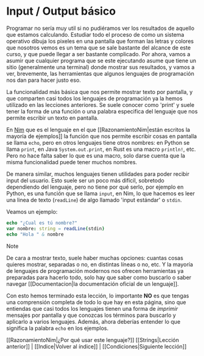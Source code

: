 # Input / Output básico

Programar no sería muy util si no pudiéramos ver los resultados de aquello que estamos calculando. Estudiar todo el proceso de como un sistema operativo dibuja los pixeles en una pantalla que forman las letras y colores que nosotros vemos es un tema que se sale bastante del alcance de este curso, y que puede llegar a ser bastante complicado. Por ahora, vamos a asumir que cualquier programa que se este ejecutando asume que tiene un sitio (generalmente una terminal) donde mostrar sus resultados, y vamos a ver, brevemente, las herramientas que algunos lenguajes de programación nos dan para hacer justo eso.

La funcionalidad más básica que nos permite mostrar texto por pantalla, y que comparten casi todos los lenguajes de programación ya la hemos utilizado en las lecciones anteriores. Se suele conocer como 'print' y suele tener la forma de una función o una palabra especifica del lenguaje que nos permite escribir un texto en pantalla.

En [Nim](https://nim-lang.org/) que es el lenguaje en el que [[RazonamientoNim|están escritos la mayoría de ejemplos]] la función que nos permite escribir cosas en pantalla se llama `echo`, pero en otros lenguajes tiene otros nombres: en Python se llama `print`, en Java `System.out.print`, en Rust es una macro `println!`, etc. Pero no hace falta saber lo que es una macro, solo darse cuenta que la misma funcionalidad puede tener muchos nombres.

De manera similar, muchos lenguajes tienen utilidades para poder recibir input del usuario. Esto suele ser un poco más difícil, sobretodo dependiendo del lenguaje, pero no tiene por qué serlo, por ejemplo en Python, es una función que se llama `input`, en Nim, lo que hacemos es leer una linea de texto (`readLine`) de algo llamado 'input estándar' o `stdin`.

Veamos un ejemplo:

```nim
echo "¿Cual es tú nombre?"
var nombre: string = readLine(stdin)
echo "Hola " & nombre
```

> [!NOTE]
> De cara a mostrar texto, suele haber muchas opciones: cuantas cosas quieres mostrar, separadas o no, en distintas líneas o no, etc. Y la mayoría de lenguajes de programación modernos nos ofrecen herramientas ya preparadas para hacerlo todo, solo hay que saber como buscarlo o saber navegar [[Documentacion|la documentación oficial de un lenguaje]].

Con esto hemos terminado esta lección, lo importante **NO** es que tengas una comprensión completa de todo lo que hay en esta página, sino que entiendas que casi todos los lenguajes tienen una forma de _imprimir_ mensajes por pantalla y que conozcas los términos para buscarlo y aplicarlo a varios lenguajes. Además, ahora deberías entender lo que significa la palabra `echo` en los ejemplos.

[[RazonamientoNim|¿Por qué usar este lenguaje?]]
[[Strings|Lección anterior]] | [[Indice|Volver al índice]]  | [[Condiciones|Siguiente lección]]
